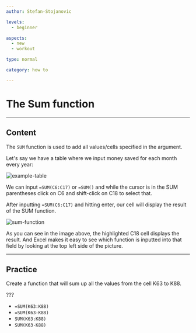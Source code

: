 ```yaml
---
author: Stefan-Stojanovic

levels:
  - beginner

aspects:
  - new
  - workout

type: normal

category: how to

---
```


# The Sum function

---
## Content

The `SUM` function is used to add all values/cells specified in the argument.

Let's say we have a table where we input money saved for each month every year:

![example-table](https://img.enkipro.com/614fb05bcbcf3cd5fd082b3b607c5b79.png)

We can input `=SUM(C6:C17)` or `=SUM()` and while the cursor is in the SUM parentheses click on C6 and shift-click on C18 to select that.

After inputting `=SUM(C6:C17)` and hitting enter, our cell will display the result of the SUM function.

![sum-function](https://img.enkipro.com/d1698476840a7f87883efd299617d0e7.png)

As you can see in the image above, the highlighted C18 cell displays the result.
And Excel makes it easy to see which function is inputted into that field by looking at the top left side of the picture.

---

## Practice

Create a function that will sum up all the values from the cell K63 to K88.

???

* `=SUM(K63:K88)`
* `=SUM(K63-K88)`
* `SUM(K63:K88)`
* `SUM(K63-K88)`